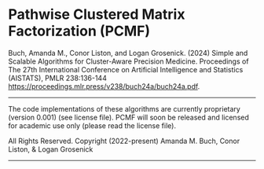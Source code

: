 # Pathwise Clustered Matrix Factorization (PCMF)

Buch, Amanda M., Conor Liston, and Logan Grosenick. (2024) Simple and Scalable Algorithms for Cluster-Aware Precision Medicine. Proceedings of The 27th International Conference on Artificial Intelligence and Statistics (AISTATS), PMLR 238:136-144 https://proceedings.mlr.press/v238/buch24a/buch24a.pdf.

---

The code implementations of these algorithms are currently proprietary (version 0.001) (see license file). PCMF will soon be released and licensed for academic use only (please read the license file).

All Rights Reserved. Copyright (2022-present) Amanda M. Buch, Conor Liston, & Logan Grosenick

---

